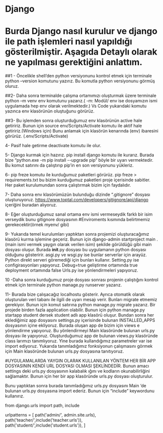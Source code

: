 # Django 
# Burda Django nasıl kurulur ve django ile path işlemleri nasıl yapıldığı gösterilmiştir. Aşagıda Detaylı olarak ne yapılması gerektiğini anlattım.
##1 - Öncelikle shell’den python versiyonunu kontrol etmek için terminale  python –version  komutunu yazırız. Bu komutla  python versiyonunu görmüş oluruz.

##2- Daha sonra terminalde çalışma ortamımızı oluşturmak üzere terminale  python –m venv env komutunu yazarız.( -m: Modül/ env ise dosyamızın ismi uygulamada hep env olarak verilmektedir.) 
Vs Code  yukarıdaki komutu yazınca env klasörünün oluştuğunu görürüz.

##3- Bu işlemden sonra oluşturduğumuz env klasörünün active hale getiririz. 
Bunun için  source env/Scripts/Activate komutu ile aktif hale getiririz.(Windows için) Bunu anlamak için klasörün kenarında (env) ibaresini görürüz. 
(.env/Scripts/Activate)

4- Pasif hale getirme deactivate komutu ile olur.

5- Django kurmak için hazırız. pip install django komutu ile kurarız. Burada bize  “python.exe -m pip install --upgrade pip” böyle bir uyarı vermektedir. 
Bu komut satırını da çalıştırıp pip’in en son versiyonunu yükleriz.

6- pip freze komutu ile  kurduğumuz paketleri görürüz. pip freze > requirements.txt bu bizim kurduğumuz paketleri proje içerisinde sabitler. 
Her paket kurulumundan sonra çalıştırmak bizim için faydalıdır.

7- Daha sonra env klasörümüzün bulunduğu dizinde “.gitignore” dosyası oluşturuyoruz.
https://www.toptal.com/developers/gitignore/api/django  içeriğini buradan alıyoruz.

8- Eğer oluşturduğumuz sanal ortama env ismi vermeseydik farklı bir isim verseydik bunu gitignore dosyasının
#Enviroments kısmında belirtmemiz gerekecektir(örnek myenv/ gibi)

9- Yukarıda temel kurulumları yaptıktan sonra projemizi oluşturacağımız klasörü kurma işlemine geçeriz. 
Bunun için django-admin startproject main . (main ismi vermek yaygın olarak verilen isim)
şekilde görüldüğü gibi main dosyası oluşur. Burada __init__.py dosyası bu uygulamanın python dosyası olduğunu gösteririr.
asgi.py ve wsgi.py ise bunlar serverlar için arayüz. Python direkt serveri göremediği için bunları kullanır.
Setting.py ise configirasyonları yapıyoruz.
Debug=true geliştirme ortamında true deployment ortamında false
Urls.py ise  yönlendirmeleri yapıyoruz.

10 -Daha sonra kurduğumuz proje dosyası sonrası projenin çalıştığını kontrol etmek için terminale python manage.py runserver yazarız.
 
11- Burada bize çalışacağız localhostu gösterir. Ayrıca otomatik olarak oluşturulan veri tabanı ile ilgili de uyarı mesajı verir. Bunları migrate etmemiz gerekiyor.
Bunun için komut satırına python manage.py migrate yazarız.
Bir projede birden fazla application olabilir. Bunun için python manage.py startapp student dersek student adlı app klasörü oluşur.
Bundan sonra her eklediğimiz app dosyasını settings.py içerisinde bulunan INSTALLED_APPS dosyasının içine ekliyoruz. 
Burada oluşan app de bizim için views e yönlendirme yapıyoruz. Bu yönlendirmeyi Main klasöründe bulunan urls.py dosyası ile yapıyoruz.
Oluşturduğumuz app de bulunan views.py klasöründe class larımızı tanımlıyoruz. Yine burada kullandığımız parametreler var ise import ediyoruz.
Yukarıda tanımladığımız fonksiyonun çalışmasını görmek için Main klasöründe bulunan urls.py dosyasına tanıtıyoruz. 
 

 

#UYGULAMALARDA YAYGIN OLARAK KULLANILAN YÖNTEM HER BİR APP DOSYASININ KENDİ URL DOSYASI OLMASI ŞEKLİNDEDİR. 
Bunun amacı settings deki urls.py dosyasının kalabalık ığını ve kodların okunabilirliğini sağlamaktır.
Bunun için her bir app klasöründe urls.py dosyası oluşturulur.   
 
Bunu yaptıktan sonra burada tanımladığımız urls.py dosyasını Main ‘de bulunan urls.py dosyasına import ederiz. Bunun için “include” keywordunu kullanırız.

from django.urls import path, include

urlpatterns = [
    path('admin/', admin.site.urls),
    path('teacher/',include('teacher.urls')),
    path('student/',include('student.urls')),
]
   
